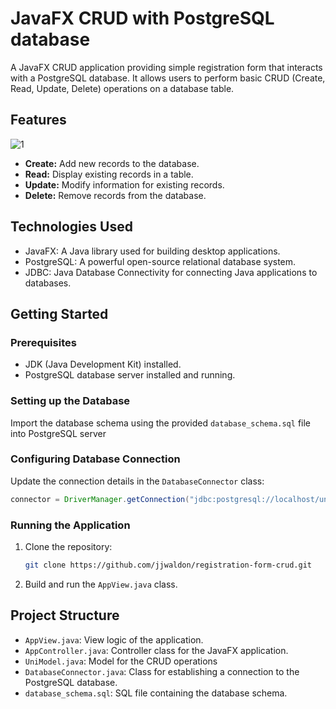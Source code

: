 # JavaFX CRUD with PostgreSQL database

A JavaFX CRUD application providing simple registration form that interacts with a PostgreSQL database. It allows users to perform basic CRUD (Create, Read, Update, Delete) operations on a database table.

## Features

![1](https://github.com/jjwaldon/registration-form-crud/assets/147337604/89505961-d361-4f00-9a78-e38bca27bac2)

- **Create:** Add new records to the database.
- **Read:** Display existing records in a table.
- **Update:** Modify information for existing records.
- **Delete:** Remove records from the database.

## Technologies Used

- JavaFX: A Java library used for building desktop applications.
- PostgreSQL: A powerful open-source relational database system.
- JDBC: Java Database Connectivity for connecting Java applications to databases.

## Getting Started

### Prerequisites

- JDK (Java Development Kit) installed.
- PostgreSQL database server installed and running.

### Setting up the Database

Import the database schema using the provided `database_schema.sql` file into PostgreSQL server

### Configuring Database Connection

Update the connection details in the `DatabaseConnector` class:

```java
connector = DriverManager.getConnection("jdbc:postgresql://localhost/university","YOUR_USERNAME","YOUR_PASSWORD");
```

### Running the Application

1. Clone the repository:

   ```bash
   git clone https://github.com/jjwaldon/registration-form-crud.git
   ```

2. Build and run the `AppView.java` class.

## Project Structure

  - `AppView.java`: View logic of the application.
  - `AppController.java`: Controller class for the JavaFX application.
  - `UniModel.java`: Model for the CRUD operations
  - `DatabaseConnector.java`: Class for establishing a connection to the PostgreSQL database.
  - `database_schema.sql`: SQL file containing the database schema.

  
